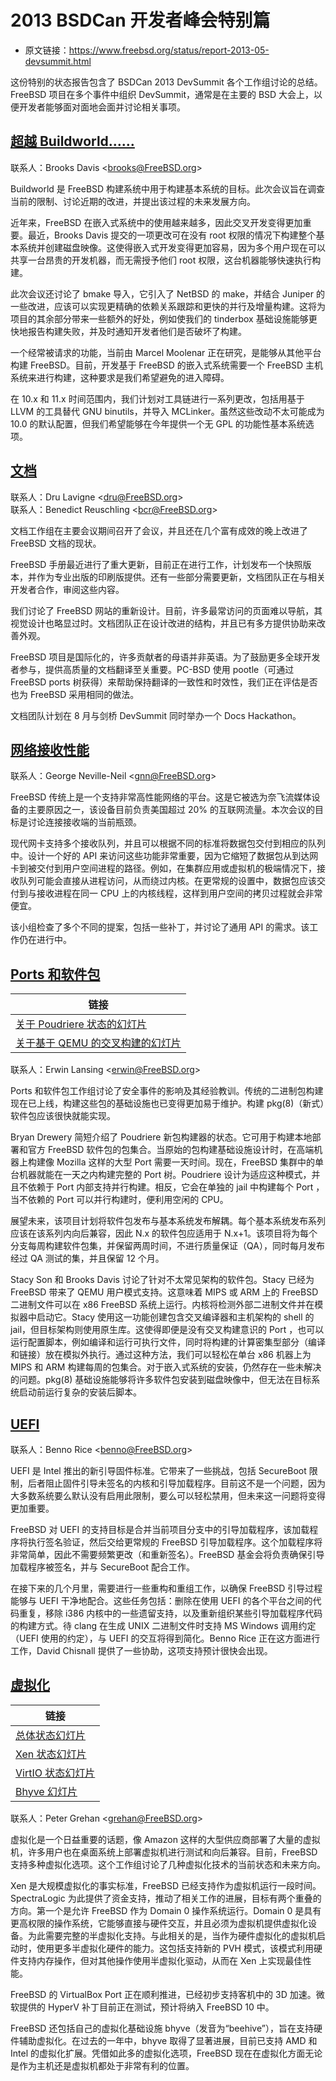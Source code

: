 # 2013 BSDCan 开发者峰会特别篇

- 原文链接：<https://www.freebsd.org/status/report-2013-05-devsummit.html>

这份特别的状态报告包含了 BSDCan 2013 DevSummit 各个工作组讨论的总结。FreeBSD 项目在多个事件中组织 DevSummit，通常是在主要的 BSD 大会上，以便开发者能够面对面地会面并讨论相关事项。

## [超越 Buildworld……](https://www.freebsd.org/status/report-2013-05-devsummit.html#Beyond-Buildworld...)

联系人：Brooks Davis <[brooks@FreeBSD.org](mailto:brooks@FreeBSD.org)>

Buildworld 是 FreeBSD 构建系统中用于构建基本系统的目标。此次会议旨在调查当前的限制、讨论近期的改进，并提出该过程的未来发展方向。

近年来，FreeBSD 在嵌入式系统中的使用越来越多，因此交叉开发变得更加重要。最近，Brooks Davis 提交的一项更改可在没有 root 权限的情况下构建整个基本系统并创建磁盘映像。这使得嵌入式开发变得更加容易，因为多个用户现在可以共享一台昂贵的开发机器，而无需授予他们 root 权限，这台机器能够快速执行构建。

此次会议还讨论了 bmake 导入，它引入了 NetBSD 的 make，并结合 Juniper 的一些改进，应该可以实现更精确的依赖关系跟踪和更快的并行及增量构建。这将为项目的其余部分带来一些额外的好处，例如使我们的 tinderbox 基础设施能够更快地报告构建失败，并及时通知开发者他们是否破坏了构建。

一个经常被请求的功能，当前由 Marcel Moolenar 正在研究，是能够从其他平台构建 FreeBSD。目前，开发基于 FreeBSD 的嵌入式系统需要一个 FreeBSD 主机系统来进行构建，这种要求是我们希望避免的进入障碍。

在 10.x 和 11.x 时间范围内，我们计划对工具链进行一系列更改，包括用基于 LLVM 的工具替代 GNU binutils，并导入 MCLinker。虽然这些改动不太可能成为 10.0 的默认配置，但我们希望能够在今年提供一个无 GPL 的功能性基本系统选项。

## [文档](https://www.freebsd.org/status/report-2013-05-devsummit.html#Documentation)

联系人：Dru Lavigne <[dru@FreeBSD.org](mailto:dru@FreeBSD.org)>  
联系人：Benedict Reuschling <[bcr@FreeBSD.org](mailto:bcr@FreeBSD.org)>

文档工作组在主要会议期间召开了会议，并且还在几个富有成效的晚上改进了 FreeBSD 文档的现状。

FreeBSD 手册最近进行了重大更新，目前正在进行工作，计划发布一个快照版本，并作为专业出版的印刷版提供。还有一些部分需要更新，文档团队正在与相关开发者合作，审阅这些内容。

我们讨论了 FreeBSD 网站的重新设计。目前，许多最常访问的页面难以导航，其视觉设计也略显过时。文档团队正在设计改进的结构，并且已有多方提供协助来改善外观。

FreeBSD 项目是国际化的，许多贡献者的母语并非英语。为了鼓励更多全球开发者参与，提供高质量的文档翻译至关重要。PC-BSD 使用 pootle（可通过 FreeBSD ports 树获得）来帮助保持翻译的一致性和时效性，我们正在评估是否也为 FreeBSD 采用相同的做法。

文档团队计划在 8 月与剑桥 DevSummit 同时举办一个 Docs Hackathon。



## [网络接收性能](https://www.freebsd.org/status/report-2013-05-devsummit.html#Network-Receive-Performance)

联系人：George Neville-Neil <[gnn@FreeBSD.org](mailto:gnn@FreeBSD.org)>

FreeBSD 传统上是一个支持非常高性能网络的平台。这是它被选为奈飞流媒体设备的主要原因之一，该设备目前负责美国超过 20% 的互联网流量。本次会议的目标是讨论连接接收端的当前瓶颈。

现代网卡支持多个接收队列，并且可以根据不同的标准将数据包交付到相应的队列中。设计一个好的 API 来访问这些功能非常重要，因为它缩短了数据包从到达网卡到被交付到用户空间进程的路径。例如，在集群应用或虚拟机的极端情况下，接收队列可能会直接从进程访问，从而绕过内核。在更常规的设置中，数据包应该交付到与接收进程在同一 CPU 上的内核线程，这样到用户空间的拷贝过程就会非常便宜。

该小组检查了多个不同的提案，包括一些补丁，并讨论了通用 API 的需求。该工作仍在进行中。



## [ Ports 和软件包](https://www.freebsd.org/status/report-2013-05-devsummit.html#Ports-and-Packages)

| 链接 |
| --- |
| [关于 Poudriere 状态的幻灯片](http://people.freebsd.org/~bdrewery/poudriere-0515.pdf "http://people.freebsd.org/~bdrewery/poudriere-0515.pdf") |
| [关于基于 QEMU 的交叉构建的幻灯片](http://people.freebsd.org/~sson/imgact_binmisc/20130515-bsdcan-xbuild-ports.pdf "http://people.freebsd.org/~sson/imgact_binmisc/20130515-bsdcan-xbuild-ports.pdf") |

联系人：Erwin Lansing <[erwin@FreeBSD.org](mailto:erwin@FreeBSD.org)>

 Ports 和软件包工作组讨论了安全事件的影响及其经验教训。传统的二进制包构建现在已上线，构建这些包的基础设施也已变得更加易于维护。构建 pkg(8)（新式）软件包应该很快就能实现。

Bryan Drewery 简短介绍了 Poudriere 新包构建器的状态。它可用于构建本地部署和官方 FreeBSD 软件包的包集合。当原始的包构建基础设施设计时，在高端机器上构建像 Mozilla 这样的大型 Port 需要一天时间。现在，FreeBSD 集群中的单台机器就能在一天之内构建完整的 Port 树。Poudriere 设计为适应这种模式，并且不依赖于 Port 内部支持并行构建。相反，它会在单独的 jail 中构建每个 Port ，当不依赖的 Port 可以并行构建时，便利用空闲的 CPU。

展望未来，该项目计划将软件包发布与基本系统发布解耦。每个基本系统发布系列应该在该系列内向后兼容，因此 N.x 的软件包应适用于 N.x+1。该项目将为每个分支每周构建软件包集，并保留两周时间，不进行质量保证（QA），同时每月发布经过 QA 测试的集，并且保留 12 个月。

Stacy Son 和 Brooks Davis 讨论了针对不太常见架构的软件包。Stacy 已经为 FreeBSD 带来了 QEMU 用户模式支持。这意味着 MIPS 或 ARM 上的 FreeBSD 二进制文件可以在 x86 FreeBSD 系统上运行。内核将检测外部二进制文件并在模拟器中启动它。Stacy 使用这一功能创建包含交叉编译器和主机架构的 shell 的 jail，但目标架构则使用原生库。这使得即便是没有交叉构建意识的 Port ，也可以运行配置脚本，例如编译和运行可执行文件，同时将构建的计算密集型部分（编译和链接）放在模拟外执行。通过这种方法，我们可以轻松在单台 x86 机器上为 MIPS 和 ARM 构建每周的包集合。对于嵌入式系统的安装，仍然存在一些未解决的问题。pkg(8) 基础设施能够将许多软件包安装到磁盘映像中，但无法在目标系统启动前运行复杂的安装后脚本。


## [UEFI](https://www.freebsd.org/status/report-2013-05-devsummit.html#UEFI)

联系人：Benno Rice <[benno@FreeBSD.org](mailto:benno@FreeBSD.org)>

UEFI 是 Intel 推出的新引导固件标准。它带来了一些挑战，包括 SecureBoot 限制，后者阻止固件引导未签名的内核和引导加载程序。目前这不是一个问题，因为大多数系统要么默认没有启用此限制，要么可以轻松禁用，但未来这一问题将变得更加重要。

FreeBSD 对 UEFI 的支持目标是合并当前项目分支中的引导加载程序，该加载程序将执行签名验证，然后交给更常规的 FreeBSD 引导加载程序。这个加载程序将非常简单，因此不需要频繁更改（和重新签名）。FreeBSD 基金会将负责确保引导加载程序被签名，并与 SecureBoot 配合工作。

在接下来的几个月里，需要进行一些重构和重组工作，以确保 FreeBSD 引导过程能够与 UEFI 干净地配合。这些任务包括：删除在使用 UEFI 的各个平台之间的代码重复，移除 i386 内核中的一些遗留支持，以及重新组织某些引导加载程序代码的构建方式。待 clang 在生成 UNIX 二进制文件时支持 MS Windows 调用约定（UEFI 使用的约定），与 UEFI 的交互将得到简化。Benno Rice 正在这方面进行工作，David Chisnall 提供了一些协助，这项支持预计很快会出现。



## [虚拟化](https://www.freebsd.org/status/report-2013-05-devsummit.html#Virtualization)

| 链接 |
| --- |
| [总体状态幻灯片](http://people.freebsd.org/~grehan/bsdcan13_virt_ext.pdf "http://people.freebsd.org/~grehan/bsdcan13_virt_ext.pdf") |
| [Xen 状态幻灯片](http://people.freebsd.org/~gibbs/XenStatusBSDCan2013.pdf "http://people.freebsd.org/~gibbs/XenStatusBSDCan2013.pdf") |
| [VirtIO 状态幻灯片](http://people.freebsd.org/~bryanv/pdfs/bsdcan2013_virtio.pdf "http://people.freebsd.org/~bryanv/pdfs/bsdcan2013_virtio.pdf") |
| [Bhyve 幻灯片](http://people.freebsd.org/~grehan/bsdcan13_bhyve.pdf "http://people.freebsd.org/~grehan/bsdcan13_bhyve.pdf") |

联系人：Peter Grehan <[grehan@FreeBSD.org](mailto:grehan@FreeBSD.org)>

虚拟化是一个日益重要的话题，像 Amazon 这样的大型供应商部署了大量的虚拟机，许多用户也在桌面系统上部署虚拟机进行测试和向后兼容。目前，FreeBSD 支持多种虚拟化选项。这个工作组讨论了几种虚拟化技术的当前状态和未来方向。

Xen 是大规模虚拟化的事实标准，FreeBSD 已经支持作为虚拟机运行一段时间。SpectraLogic 为此提供了资金支持，推动了相关工作的进展，目标有两个重叠的方向。第一个是允许 FreeBSD 作为 Domain 0 操作系统运行。Domain 0 是具有更高权限的操作系统，它能够直接与硬件交互，并且必须为虚拟机提供虚拟化设备。为此需要完整的半虚拟化支持。与此相关的是，当作为硬件虚拟化的虚拟机启动时，使用更多半虚拟化硬件的能力。这包括支持新的 PVH 模式，该模式利用硬件支持内存操作，但对其他操作使用半虚拟化驱动，从而在 Xen 上实现最佳性能。

FreeBSD 的 VirtualBox  Port 正在顺利推进，已经初步支持客机中的 3D 加速。微软提供的 HyperV 补丁目前正在测试，预计将纳入 FreeBSD 10 中。

FreeBSD 还包括自己的虚拟化基础设施 bhyve（发音为“beehive”），旨在支持硬件辅助虚拟化。在过去的一年中，bhyve 取得了显著进展，目前已支持 AMD 和 Intel 的虚拟化扩展。凭借如此多的虚拟化选项，FreeBSD 现在在虚拟化方面无论是作为主机还是虚拟机都处于非常有利的位置。
